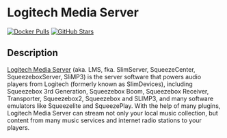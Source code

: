 # Logitech Media Server

[![Docker Pulls](https://img.shields.io/docker/pulls/doliana/logitech-media-server?style=flat-square&color=607D8B&label=docker%20pulls&logo=docker)](https://hub.docker.com/r/doliana/logitech-media-server)
[![GitHub Stars](https://img.shields.io/github/stars/DOliana/docker-image-logitech-media-server?style=flat-square&color=607D8B&label=github%20stars&logo=github)](https://github.com/DOliana/docker-image-logitech-media-server)

## Description

[Logitech Media Server](https://github.com/Logitech/slimserver) (aka. LMS, fka. SlimServer, SqueezeCenter, SqueezeboxServer, SliMP3) is the server software that powers audio players from Logitech (formerly known as SlimDevices), including Squeezebox 3rd Generation, Squeezebox Boom, Squeezebox Receiver, Transporter, Squeezebox2, Squeezebox and SLIMP3, and many software emulators like Squeezelite and SqueezePlay. With the help of many plugins, Logitech Media Server can stream not only your local music collection, but content from many music services and internet radio stations to your players.
